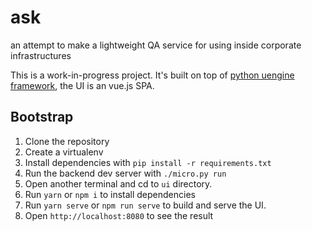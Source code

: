 # ask
an attempt to make a lightweight QA service for using inside corporate infrastructures


This is a work-in-progress project. It's built on top of [python uengine framework](https://github.com/viert/uengine),
the UI is an vue.js SPA. 

## Bootstrap

  1. Clone the repository
  2. Create a virtualenv
  3. Install dependencies with `pip install -r requirements.txt`
  4. Run the backend dev server with `./micro.py run`
  5. Open another terminal and cd to `ui` directory.
  6. Run `yarn` or `npm i` to install dependencies
  7. Run `yarn serve` or `npm run serve` to build and serve the UI.
  8. Open `http://localhost:8080` to see the result
  
